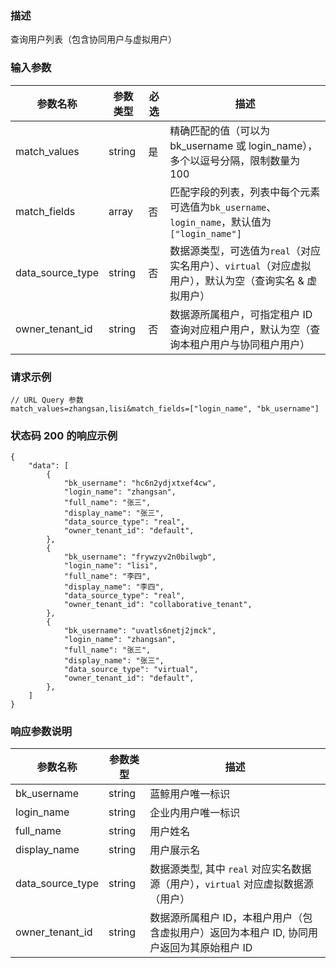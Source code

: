 ### 描述

查询用户列表（包含协同用户与虚拟用户）

### 输入参数

| 参数名称             | 参数类型   | 必选 | 描述                                                                  |
|------------------|--------|----|---------------------------------------------------------------------|
| match_values     | string | 是  | 精确匹配的值（可以为 bk_username 或 login_name），多个以逗号分隔，限制数量为 100              |
| match_fields     | array  | 否  | 匹配字段的列表，列表中每个元素可选值为`bk_username`、`login_name`，默认值为 `["login_name"]` |
| data_source_type | string | 否  | 数据源类型，可选值为`real`（对应实名用户）、`virtual`（对应虚拟用户），默认为空（查询实名 & 虚拟用户）        |
| owner_tenant_id  | string | 否  | 数据源所属租户，可指定租户 ID 查询对应租户用户，默认为空（查询本租户用户与协同租户用户）                      |｜

### 请求示例

```
// URL Query 参数
match_values=zhangsan,lisi&match_fields=["login_name", "bk_username"]
```

### 状态码 200 的响应示例

```json5
{
    "data": [
        {
            "bk_username": "hc6n2ydjxtxef4cw",
            "login_name": "zhangsan",
            "full_name": "张三",
            "display_name": "张三",
            "data_source_type": "real",
            "owner_tenant_id": "default",
        },
        {
            "bk_username": "frywzyv2n0bilwgb",
            "login_name": "lisi",
            "full_name": "李四",
            "display_name": "李四",
            "data_source_type": "real",
            "owner_tenant_id": "collaborative_tenant",
        },
        {
            "bk_username": "uvatls6netj2jmck",
            "login_name": "zhangsan",
            "full_name": "张三",
            "display_name": "张三",
            "data_source_type": "virtual",
            "owner_tenant_id": "default",
        },
    ]
}
```

### 响应参数说明

| 参数名称             | 参数类型   | 描述                                                 |
|------------------|--------|----------------------------------------------------|
| bk_username      | string | 蓝鲸用户唯一标识                                           |
| login_name       | string | 企业内用户唯一标识                                          |
| full_name        | string | 用户姓名                                               |
| display_name     | string | 用户展示名                                              |
| data_source_type | string | 数据源类型, 其中 `real` 对应实名数据源（用户），`virtual` 对应虚拟数据源（用户） |
| owner_tenant_id  | string | 数据源所属租户 ID，本租户用户（包含虚拟用户）返回为本租户 ID, 协同用户返回为其原始租户 ID |
